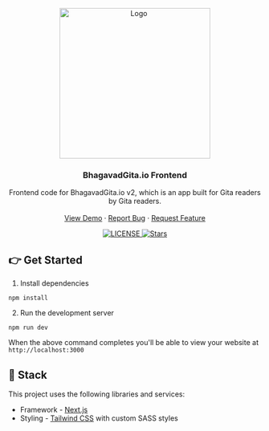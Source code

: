 <p align="center">
  <a href="https://bhagavadgita.io">
    <img src="gita.png" alt="Logo" width="300">
  </a>

  <h3 align="center">BhagavadGita.io Frontend</h3>

  <p align="center">
    Frontend code for BhagavadGita.io v2, which is an app built for Gita readers by Gita readers.
    <br />
    <br />
    <a href="https://bhagavadgita.dev">View Demo</a>
    ·
    <a href="https://github.com/gita/bhagavadgita-frontend/issues">Report Bug</a>
    ·
    <a href="https://github.com/gita/bhagavadgita-frontend/issues">Request Feature</a>
  </p>
</p>

<p align="center">
  <a href="https://github.com/gita/bhagavadgita-frontend/blob/master/LICENSE">
    <img alt="LICENSE" src="https://img.shields.io/badge/License-GPLv3-blue.svg?maxAge=43200">
  </a>
  <a href="https://starcharts.herokuapp.com/gita/bhagavadgita-frontend"><img alt="Stars" src="https://img.shields.io/github/stars/gita/bhagavadgita-frontend.svg?style=social"></a>
</p>

## 👉 Get Started

1. Install dependencies

```
npm install
```

2. Run the development server

```
npm run dev
```

When the above command completes you'll be able to view your website at `http://localhost:3000`

## 🥞 Stack

This project uses the following libraries and services:

- Framework - [Next.js](https://nextjs.org)
- Styling - [Tailwind CSS](https://tailwind.com) with custom SASS styles
